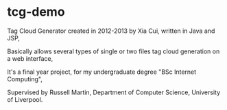 tcg-demo
========

Tag Cloud Generator created in 2012-2013 by Xia Cui, written in Java and JSP,

Basically allows several types of single or two files tag cloud generation on a web interface,

It's a final year project, for my undergraduate degree "BSc Internet Computing",

Supervised by Russell Martin, Department of Computer Science, University of Liverpool.

